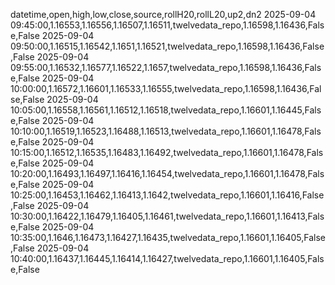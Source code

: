 datetime,open,high,low,close,source,rollH20,rollL20,up2,dn2
2025-09-04 09:45:00,1.16553,1.16556,1.16507,1.16511,twelvedata_repo,1.16598,1.16436,False,False
2025-09-04 09:50:00,1.16515,1.16542,1.1651,1.16521,twelvedata_repo,1.16598,1.16436,False,False
2025-09-04 09:55:00,1.16532,1.16577,1.16522,1.1657,twelvedata_repo,1.16598,1.16436,False,False
2025-09-04 10:00:00,1.16572,1.16601,1.16533,1.16555,twelvedata_repo,1.16598,1.16436,False,False
2025-09-04 10:05:00,1.16558,1.16561,1.16512,1.16518,twelvedata_repo,1.16601,1.16445,False,False
2025-09-04 10:10:00,1.16519,1.16523,1.16488,1.16513,twelvedata_repo,1.16601,1.16478,False,False
2025-09-04 10:15:00,1.16512,1.16535,1.16483,1.16492,twelvedata_repo,1.16601,1.16478,False,False
2025-09-04 10:20:00,1.16493,1.16497,1.16416,1.16454,twelvedata_repo,1.16601,1.16478,False,False
2025-09-04 10:25:00,1.16453,1.16462,1.16413,1.1642,twelvedata_repo,1.16601,1.16416,False,False
2025-09-04 10:30:00,1.16422,1.16479,1.16405,1.16461,twelvedata_repo,1.16601,1.16413,False,False
2025-09-04 10:35:00,1.1646,1.16473,1.16427,1.16435,twelvedata_repo,1.16601,1.16405,False,False
2025-09-04 10:40:00,1.16437,1.16445,1.16414,1.16427,twelvedata_repo,1.16601,1.16405,False,False

